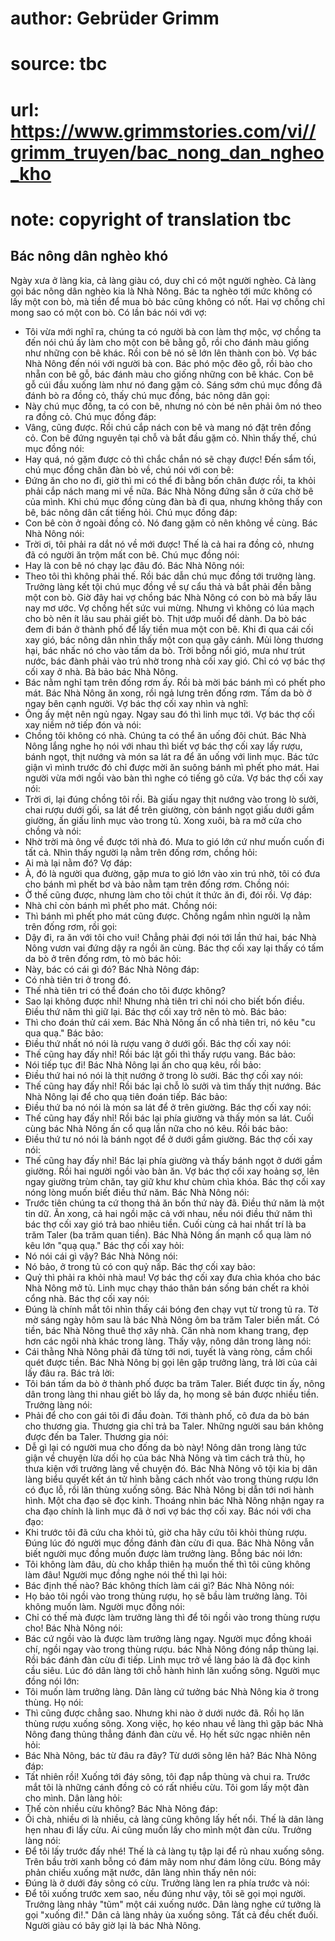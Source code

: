 # author: Gebrüder Grimm
# source: tbc
# url: https://www.grimmstories.com/vi//grimm_truyen/bac_nong_dan_ngheo_kho
# note: copyright of translation tbc

## Bác nông dân nghèo khó 

Ngày xưa ở làng kia, cả làng giàu có, duy chỉ có một người nghèo. Cả
làng gọi bác nông dân nghèo kia là Nhà Nông. Bác ta nghèo tới mức không
có lấy một con bò, mà tiền để mua bò bác cũng không có nốt. Hai vợ chồng
chỉ mong sao có một con bò. Có lần bác nói với vợ:
- Tôi vừa mới nghĩ ra, chúng ta có người bà con làm thợ mộc, vợ chồng ta
đến nói chú ấy làm cho một con bê bằng gỗ, rồi cho đánh màu giống như
những con bê khác. Rồi con bê nó sẽ lớn lên thành con bò.
Vợ bác Nhà Nông đến nói với người bà con. Bác phó mộc đẽo gỗ, rồi bào
cho nhẵn con bê gỗ, bác đánh màu cho giống những con bê khác. Con bê gỗ
cúi đầu xuống làm như nó đang gặm cỏ.
Sáng sớm chú mục đồng đã đánh bò ra đồng cỏ, thấy chú mục đồng, bác nông
dân gọi:
- Này chú mục đồng, ta có con bê, nhưng nó còn bé nên phải ôm nó theo ra
đồng cỏ.
Chú mục đồng đáp:
- Vâng, cũng được.
Rồi chú cắp nách con bê và mang nó đặt trên đồng cỏ. Con bê đứng nguyên
tại chỗ và bắt đầu gặm cỏ. Nhìn thấy thế, chú mục đồng nói:
- Hay quá, nó gặm được cỏ thì chắc chắn nó sẽ chạy được!
Đến sẩm tối, chú mục đồng chăn đàn bò về, chú nói với con bê:
- Đứng ăn cho no đi, giờ thì mi có thể đi bằng bốn chân được rồi, ta
khỏi phải cắp nách mang mi về nữa.
Bác Nhà Nông đứng sẵn ở cửa chờ bê của mình. Khi chú mục đồng cùng đàn
bà đi qua, nhưng không thấy con bê, bác nông dân cất tiếng hỏi. Chú mục
đồng đáp:
- Con bê còn ở ngoài đồng cỏ. Nó đang gặm cỏ nên không về cùng.
Bác Nhà Nông nói:
- Trời ơi, tôi phải ra dắt nó về mới được!
Thế là cả hai ra đồng cỏ, nhưng đã có người ăn trộm mất con bê. Chú mục
đồng nói:
- Hay là con bê nó chạy lạc đâu đó.
Bác Nhà Nông nói:
- Theo tôi thì không phải thế.
Rồi bác dẫn chú mục đồng tới trưởng làng. Trưởng làng kết tội chú mục
đồng về sự cẩu thả và bắt phải đền bằng một con bò.
Giờ đây hai vợ chồng bác Nhà Nông có con bò mà bấy lâu nay mơ ước. Vợ
chồng hết sức vui mừng. Nhưng vì không có lúa mạch cho bò nên ít lâu sau
phải giết bò. Thịt ướp muối để dành. Da bò bác đem đi bán ở thành phố để
lấy tiền mua một con bê.
Khi đi qua cái cối xay gió, bác nông dân nhìn thấy một con quạ gãy cánh.
Mủi lòng thương hại, bác nhấc nó cho vào tấm da bò.
Trời bỗng nổi gió, mưa như trút nước, bác đành phải vào trú nhờ trong
nhà cối xay gió. Chỉ có vợ bác thợ cối xay ở nhà. Bà bảo bác Nhà Nông.
- Bác nằm nghỉ tạm trên đống rơm ấy.
Rồi bà mời bác bánh mì có phết pho mát. Bác Nhà Nông ăn xong, rồi ngả
lưng trên đống rơm. Tấm da bò ở ngay bên cạnh người. Vợ bác thợ cối xay
nhìn và nghĩ:
- Ông ấy mệt nên ngủ ngay.
Ngay sau đó thì linh mục tới. Vợ bác thợ cối xay niềm nở tiếp đón và
nói:
- Chồng tôi không có nhà. Chúng ta có thể ăn uống đôi chút.
Bác Nhà Nông lắng nghe họ nói với nhau thì biết vợ bác thợ cối xay lấy
rượu, bánh ngọt, thịt nướng và món sa lát ra để ăn uống với linh mục.
Bác tức giận vì mình trước đó chỉ được mời ăn suông bánh mì phết pho
mát.
Hai người vừa mới ngồi vào bàn thì nghe có tiếng gõ cửa. Vợ bác thợ cối
xay nói:
- Trời ơi, lại đúng chồng tôi rồi.
Bà giấu ngay thịt nướng vào trong lò sưởi, chai rượu dưới gối, sa lát để
trên giường, còn bánh ngọt giấu dưới gầm giường, ấn giấu linh mục vào
trong tủ. Xong xuôi, bà ra mở cửa cho chồng và nói:
- Nhờ trời mà ông về được tới nhà đó. Mưa to gió lớn cứ như muốn cuốn đi
tất cả.
Nhìn thấy người lạ nằm trên đống rơm, chồng hỏi:
- Ai mà lại nằm đó?
Vợ đáp:
- À, đó là người qua đường, gặp mưa to gió lớn vào xin trú nhờ, tôi có
đưa cho bánh mì phết bơ và bảo nằm tạm trên đống rơm.
Chồng nói:
- Ờ thế cũng được, nhưng làm cho tôi chút ít thức ăn đi, đói rồi.
Vợ đáp:
- Nhà chỉ còn bánh mì phết pho mát.
Chồng nói:
- Thì bánh mì phết pho mát cũng được.
Chồng ngắm nhìn người lạ nằm trên đống rơm, rồi gọi:
- Dậy đi, ra ăn với tôi cho vui!
Chẳng phải đợi nói tới lần thứ hai, bác Nhà Nông vươn vai đứng dậy ra
ngồi ăn cùng. Bác thợ cối xay lại thấy có tấm da bò ở trên đống rơm, tò
mò bác hỏi:
- Này, bác có cái gì đó?
Bác Nhà Nông đáp:
- Có nhà tiên tri ở trong đó.
- Thế nhà tiên tri có thể đoán cho tôi được không?
- Sao lại không được nhỉ! Nhưng nhà tiên tri chỉ nói cho biết bốn điều.
Điều thứ năm thì giữ lại.
Bác thợ cối xay trở nên tò mò. Bác bảo:
- Thì cho đoán thử cái xem.
Bác Nhà Nông ấn cổ nhà tiên tri, nó kêu "cu qua quạ." Bác bảo:
- Điều thứ nhất nó nói là rượu vang ở dưới gối.
Bác thợ cối xay nói:
- Thế cũng hay đấy nhỉ!
Rồi bác lật gối thì thấy rượu vang. Bác bảo:
- Nói tiếp tục đi!
Bác Nhà Nông lại ấn cho quạ kêu, rồi bảo:
- Điều thứ hai nó nói là thịt nướng ở trong lò sưởi.
Bác thợ cối xay nói:
- Thế cũng hay đấy nhỉ!
Rồi bác lại chỗ lò sưởi và tìm thấy thịt nướng. Bác Nhà Nông lại để cho
quạ tiên đoán tiếp. Bác bảo:
- Điều thứ ba nó nói là món sa lát để ở trên giường.
Bác thợ cối xay nói:
- Thế cũng hay đấy nhỉ!
Rồi bác lại phía giường và thấy món sa lát. Cuối cùng bác Nhà Nông ấn cổ
quạ lần nữa cho nó kêu. Rồi bác bảo:
- Điều thứ tư nó nói là bánh ngọt để ở dưới gầm giường.
Bác thợ cối xay nói:
- Thế cũng hay đấy nhỉ!
Bác lại phía giường và thấy bánh ngọt ở dưới gầm giường.
Rồi hai người ngồi vào bàn ăn. Vợ bác thợ cối xay hoảng sợ, lên ngay
giường trùm chăn, tay giữ khư khư chùm chìa khóa. Bác thợ cối xay nóng
lòng muốn biết điều thứ năm. Bác Nhà Nông nói:
- Trước tiên chúng ta cứ thong thả ăn bốn thứ này đã. Điều thứ năm là
một tin dữ.
Ăn xong, cả hai ngồi mặc cả với nhau, nếu nói điều thứ năm thì bác thợ
cối xay gió trả bao nhiêu tiền. Cuối cùng cả hai nhất trí là ba trăm
Taler (ba trăm quan tiền). Bác Nhà Nông ấn mạnh cổ quạ làm nó kêu lớn
"quạ quạ."
Bác thợ cối xay hỏi:
- Nó nói cái gì vậy?
Bác Nhà Nông nói:
- Nó bảo, ở trong tủ có con quỷ nấp.
Bác thợ cối xay bảo:
- Quỷ thì phải ra khỏi nhà mau!
Vợ bác thợ cối xay đưa chìa khóa cho bác Nhà Nông mở tủ. Linh mục chạy
tháo thân bán sống bán chết ra khỏi cổng nhà. Bác thợ cối xay nói:
- Đúng là chính mắt tôi nhìn thấy cái bóng đen chạy vụt từ trong tủ ra.
Tờ mờ sáng ngày hôm sau là bác Nhà Nông ôm ba trăm Taler biến mất.
Có tiền, bác Nhà Nông thuê thợ xây nhà. Căn nhà nom khang trang, đẹp hơn
các ngôi nhà khác trong làng.
Thấy vậy, nông dân trong làng nói:
- Cái thằng Nhà Nông phải đã từng tới nơi, tuyết là vàng ròng, cầm chổi
quét được tiền.
Bác Nhà Nông bị gọi lên gặp trưởng làng, trả lời của cải lấy đâu ra. Bác
trả lời:
- Tôi bán tấm da bò ở thành phố được ba trăm Taler.
Biết được tin ấy, nông dân trong làng thi nhau giết bò lấy da, họ mong
sẽ bán được nhiều tiền. Trưởng làng nói:
- Phải để cho con gái tôi đi đầu đoàn.
Tới thành phố, cô đưa da bò bán cho thương gia. Thương gia chỉ trả ba
Taler. Những người sau bán không được đến ba Taler. Thương gia nói:
- Dễ gì lại có người mua cho đống da bò này!
Nông dân trong làng tức giận về chuyện lừa dối họ của bác Nhà Nông và
tìm cách trả thù, họ thưa kiện với trưởng làng về chuyện đó. Bác Nhà
Nông vô tội kia bị dân làng biểu quyết kết án tử hình bằng cách nhốt vào
trong thùng rượu lớn có đục lỗ, rồi lăn thùng xuống sông.
Bác Nhà Nông bị dẫn tới nơi hành hình. Một cha đạo sẽ đọc kinh. Thoáng
nhìn bác Nhà Nông nhận ngay ra cha đạo chính là linh mục đã ở nơi vợ bác
thợ cối xay. Bác nói với cha đạo:
- Khi trước tôi đã cứu cha khỏi tủ, giờ cha hãy cứu tôi khỏi thùng
rượu.
Đúng lúc đó người mục đồng đánh đàn cừu đi qua. Bác Nhà Nông vẫn biết
người mục đồng muốn được làm trưởng làng. Bỗng bác nói lớn:
- Tôi không làm đâu, dù cho khắp thiên hạ muốn thế thì tôi cũng không
làm đâu!
Người mục đồng nghe nói thế thì lại hỏi:
- Bác định thế nào? Bác không thích làm cái gì?
Bác Nhà Nông nói:
- Họ bảo tôi ngồi vào trong thùng rượu, họ sẽ bầu làm trưởng làng. Tôi
không muốn làm.
Người mục đồng nói:
- Chỉ có thế mà được làm trưởng làng thì để tôi ngồi vào trong thùng
rượu cho!
Bác Nhà Nông nói:
- Bác cứ ngồi vào là được làm trưởng làng ngay.
Người mục đồng khoái chí, ngồi ngay vào trong thùng rượu. bác Nhà Nông
đóng nắp thùng lại. Rồi bác đánh đàn cừu đi tiếp.
Linh mục trở về làng báo là đã đọc kinh cầu siêu. Lúc đó dân làng tới
chỗ hành hình lăn xuống sông. Người mục đồng nói lớn:
- Tôi muốn làm trưởng làng.
Dân làng cứ tưởng bác Nhà Nông kia ở trong thùng. Họ nói:
- Thì cũng được chẳng sao. Nhưng khi nào ở dưới nước đã.
Rồi họ lăn thùng rượu xuống sông.
Xong việc, họ kéo nhau về làng thì gặp bác Nhà Nông đang thủng thẳng
đánh đàn cừu về. Họ hết sức ngạc nhiên nên hỏi:
- Bác Nhà Nông, bác từ đâu ra đây? Từ dưới sông lên hả?
Bác Nhà Nông đáp:
- Tất nhiên rồi! Xuống tới đáy sông, tôi đạp nắp thùng và chui ra. Trước
mắt tôi là những cánh đồng cỏ có rất nhiều cừu. Tôi gom lấy một đàn cho
mình.
Dân làng hỏi:
- Thế còn nhiều cừu không?
Bác Nhà Nông đáp:
- Ối chà, nhiều ơi là nhiều, cả làng cũng không lấy hết nổi.
Thế là dân làng hẹn nhau đi lấy cừu. Ai cũng muốn lấy cho mình một đàn
cừu. Trưởng làng nói:
- Để tôi lấy trước đấy nhé!
Thế là cả làng tụ tập lại để rủ nhau xuống sông. Trên bầu trời xanh bỗng
có đám mây nom như đám lông cừu. Bóng mây phản chiếu xuống mặt nước, dân
làng nhìn thấy nên nói:
- Đúng là ở dưới đáy sông có cừu.
Trưởng làng len ra phía trước và nói:
- Để tôi xuống trước xem sao, nếu đúng như vậy, tôi sẽ gọi mọi người.
Trưởng làng nhảy "tũm" một cái xuống nước. Dân làng nghe cứ tưởng là
gọi "xuống đi!." Dân cả làng nhảy ùa xuống sông. Tất cả đều chết đuối.
Người giàu có bây giờ lại là bác Nhà Nông.
